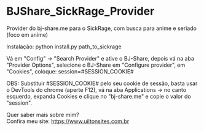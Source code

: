 # BJShare_SickRage_Provider

Provider do bj-share.me para o SickRage, com busca para anime e seriado (foco em anime)

Instalação: python install.py path_to_sickrage

Vá em "Config" -> "Search Provider" e ative o BJ-Share, depois vá na aba "Provider Options", selecione o BJ-Share em "Configure provider", em "Cookies", coloque: session=#SESSION_COOKIE#

OBS: Substituir #SESSION_COOKIE# pelo seu cookie de sessão, basta usar o DevTools do chrome (aperte F12), vá na aba Applications -> no canto esquerdo, expanda Cookies e clique no "bj-share.me" e copie o valor do "session".
 
Quer saber mais sobre mim?  
Confira meu site: https://www.uiltonsites.com.br
